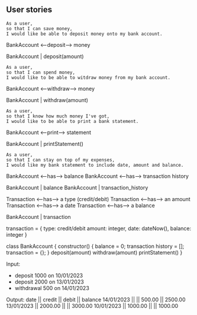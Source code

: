 ## User stories
```
As a user,
so that I can save money,
I would like be able to deposit money onto my bank account.
```
BankAccount <--deposit--> money

BankAccount | deposit(amount)

```
As a user,
so that I can spend money,
I would like to be able to witdraw money from my bank account.
```

BankAccount <--withdraw--> money

BankAccount | withdraw(amount)

```
As a user,
so that I know how much money I've got,
I would like to be able to print a bank statement.
```
BankAccount <--print--> statement

BankAccount | printStatement()

```
As a user,
so that I can stay on top of my expenses,
I would like my bank statement to include date, amount and balance.
```
BankAccount <--has--> balance
BankAccount <--has--> transaction history

BankAccount | balance
BankAccount | transaction_history

Transaction <--has--> a type (credit/debit)
Transaction <--has--> an amount
Transaction <--has--> a date
Transaction <--has--> a balance

BankAccount | transaction

transaction = {
  type: credit/debit
  amount: integer,
  date: dateNow(),
  balance: integer
}

class BankAccount {
  constructor() {
    balance = 0;
    transaction history = [];
    transaction = {};
  }
  deposit(amount)
  withdraw(amount)
  printStatement()
}


Input:
- deposit 1000 on 10/01/2023
- deposit 2000 on 13/01/2023
- withdrawal 500 on 14/01/2023

Output:
date || credit || debit || balance
14/01/2023 || || 500.00 || 2500.00
13/01/2023 || 2000.00 || || 3000.00
10/01/2023 || 1000.00 || || 1000.00